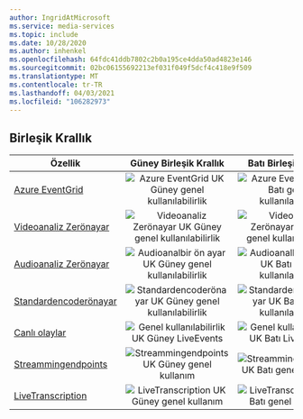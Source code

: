 ```yaml
---
author: IngridAtMicrosoft
ms.service: media-services
ms.topic: include
ms.date: 10/28/2020
ms.author: inhenkel
ms.openlocfilehash: 64fdc41ddb7802c2b0a195ce4dda50ad4823e146
ms.sourcegitcommit: 02bc06155692213ef031f049f5dcf4c418e9f509
ms.translationtype: MT
ms.contentlocale: tr-TR
ms.lasthandoff: 04/03/2021
ms.locfileid: "106282973"
---
```

<!--Feature availability in region-->
## <a name="united-kingdom"></a>Birleşik Krallık

| Özellik | Güney Birleşik Krallık | Batı Birleşik Krallık |
| --- | :---: | :---: |
| [Azure EventGrid](../monitoring/reacting-to-media-services-events.md) |![Azure EventGrid UK Güney genel kullanılabilirlik](../media/azure-clouds-regions/ga.svg)  |![Azure EventGrid UK Batı genel kullanılabilirlik](../media/azure-clouds-regions/ga.svg) |
| [Videoanaliz Zerönayar](../analyze-video-audio-files-concept.md) |![Videoanaliz Zerönayar UK Güney genel kullanılabilirlik](../media/azure-clouds-regions/ga.svg)  | ![Videoanaliz Zerönayar UK Batı genel kullanılabilirlik](../media/azure-clouds-regions/ga.svg) |
| [Audioanaliz Zerönayar](../analyze-video-audio-files-concept.md) |![Audioanalbir ön ayar UK Güney genel kullanılabilirlik](../media/azure-clouds-regions/ga.svg)  | ![Audioanalbir ön ayar UK Batı genel kullanılabilirlik](../media/azure-clouds-regions/ga.svg) |
| [Standardencoderönayar](../encode-concept.md) |![Standardencoderönayar UK Güney genel kullanılabilirlik](../media/azure-clouds-regions/ga.svg)  | ![Standardencoderönayar UK Batı genel kullanılabilirlik](../media/azure-clouds-regions/ga.svg) |
| [Canlı olaylar](../stream-live-streaming-concept.md) |![Genel kullanılabilirlik UK Güney LiveEvents](../media/azure-clouds-regions/ga.svg)  | ![Genel kullanılabilirlik UK Batı LiveEvents](../media/azure-clouds-regions/ga.svg) |
| [Streammingendpoints](../stream-streaming-endpoint-concept.md) |![Streammingendpoints UK Güney genel kullanım](../media/azure-clouds-regions/ga.svg) | ![Streammingendpoints UK Batı genel kullanım](../media/azure-clouds-regions/ga.svg) |
| [LiveTranscription](../live-event-live-transcription-how-to.md) |![LiveTranscription UK Güney genel kullanım](../media/azure-clouds-regions/ga.svg) |![LiveTranscription UK Batı genel kullanım](../media/azure-clouds-regions/ga.svg) |
